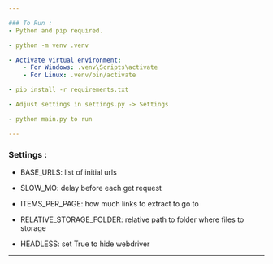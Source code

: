 ```yaml
---

### To Run :
- Python and pip required.

- python -m venv .venv

- Activate virtual environment:
    - For Windows: .venv\Scripts\activate
	- For Linux: .venv/bin/activate

- pip install -r requirements.txt

- Adjust settings in settings.py -> Settings

- python main.py to run

---
```


### Settings :
- BASE_URLS: list of initial urls

- SLOW_MO: delay before each get request

- ITEMS_PER_PAGE: how much links to extract to go to

- RELATIVE_STORAGE_FOLDER: relative path to folder where files to storage

- HEADLESS: set True to hide webdriver
---
